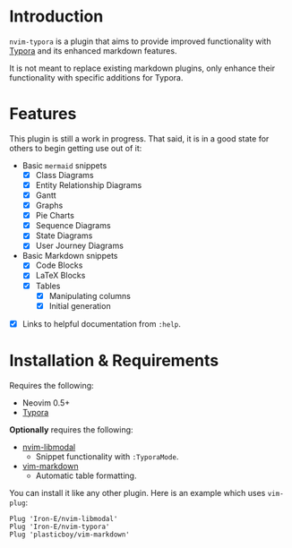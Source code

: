 # Introduction

`nvim-typora` is a plugin that aims to provide improved functionality with [Typora](typora.io) and its enhanced markdown features.

It is not meant to replace existing markdown plugins, only enhance their functionality with specific additions for Typora.

# Features

This plugin is still a work in progress. That said, it is in a good state for others to begin getting use out of it:

* Basic `mermaid` snippets
	* [x] Class Diagrams
	* [x] Entity Relationship Diagrams
	* [x] Gantt
	* [x] Graphs
	* [x] Pie Charts
	* [x] Sequence Diagrams
	* [x] State Diagrams
	* [x] User Journey Diagrams
* Basic Markdown snippets
	* [x] Code Blocks
	* [x] LaTeX Blocks
	* [x] Tables
		* [x] Manipulating columns
		* [x] Initial generation
* [x] Links to helpful documentation from `:help`.

# Installation & Requirements

Requires the following:

* Neovim 0.5+
* [Typora](typora.io)

__Optionally__ requires the following:

* [nvim-libmodal](https://github.com/Iron-E/nvim-libmodal)
	* Snippet functionality with `:TyporaMode`.
* [vim-markdown](https://github.com/plasticboy/vim-markdown/blob/master/ftplugin/markdown.vim)
	* Automatic table formatting.

You can install it like any other plugin. Here is an example which uses `vim-plug`:

```viml
Plug 'Iron-E/nvim-libmodal'
Plug 'Iron-E/nvim-typora'
Plug 'plasticboy/vim-markdown'
```
